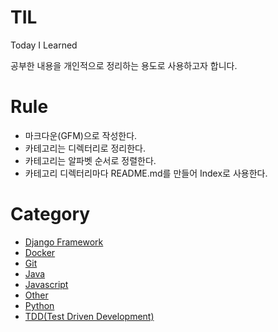 # TIL
Today I Learned

공부한 내용을 개인적으로 정리하는 용도로 사용하고자 합니다.


# Rule
- 마크다운(GFM)으로 작성한다.
- 카테고리는 디렉터리로 정리한다.
- 카테고리는 알파벳 순서로 정렬한다.
- 카테고리 디렉터리마다 README.md를 만들어 Index로 사용한다.


# Category
- [Django Framework](./django/)
- [Docker](./docker/)
- [Git](./git/)
- [Java](./java/)
- [Javascript](./javascript/)
- [Other](./other/)
- [Python](./python/)
- [TDD(Test Driven Development)](./tdd/)
